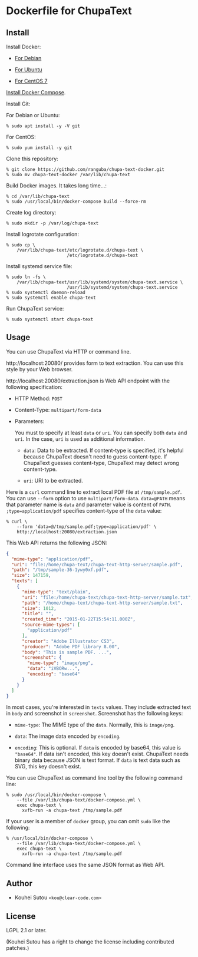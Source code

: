# Dockerfile for ChupaText

## Install

Install Docker:

  * [For Debian](https://docs.docker.com/engine/installation/linux/docker-ce/debian/)

  * [For Ubuntu](https://docs.docker.com/engine/installation/linux/docker-ce/ubuntu/)

  * [For CentOS 7](https://docs.docker.com/engine/installation/linux/docker-ce/centos/)

[Install Docker Compose](https://docs.docker.com/compose/install/).

Install Git:

For Debian or Ubuntu:

```console
% sudo apt install -y -V git
```

For CentOS:

```console
% sudo yum install -y git
```

Clone this repository:

```console
% git clone https://github.com/ranguba/chupa-text-docker.git
% sudo mv chupa-text-docker /var/lib/chupa-text
```

Build Docker images. It takes long time...:

```console
% cd /var/lib/chupa-text
% sudo /usr/local/bin/docker-compose build --force-rm
```

Create log directory:

```console
% sudo mkdir -p /var/log/chupa-text
```

Install logrotate configuration:

```console
% sudo cp \
    /var/lib/chupa-text/etc/logrotate.d/chupa-text \
                       /etc/logrotate.d/chupa-text
```

Install systemd service file:

```console
% sudo ln -fs \
    /var/lib/chupa-text/usr/lib/systemd/system/chupa-text.service \
                       /usr/lib/systemd/system/chupa-text.service
% sudo systemctl daemon-reload
% sudo systemctl enable chupa-text
```

Run ChupaText service:

```console
% sudo systemctl start chupa-text
```

## Usage

You can use ChupaText via HTTP or command line.

http://localhost:20080/ provides form to text extraction. You can use
this style by your Web browser.

http://localhost:20080/extraction.json is Web API endpoint with the
following specification:

  * HTTP Method: `POST`

  * Content-Type: `multipart/form-data`

  * Parameters:

    You must to specify at least `data` or `uri`. You can specify both
    `data` and `uri`. In the case, `uri` is used as additional
    information.

    * `data`: Data to be extracted. If content-type is specified, it's
      helpful because ChupaText doesn't need to guess content-type. If
      ChupaText guesses content-type, ChupaText may detect wrong
      content-type.

    * `uri`: URI to be extracted.

Here is a `curl` command line to extract local PDF file at
`/tmp/sample.pdf`. You can use `--form` option to use
`multipart/form-data`. `data=@PATH` means that parameter name is
`data` and parameter value is content of
`PATH`. `;type=application/pdf` specifies content-type of the `data`
value:

```console
% curl \
    --form 'data=@/tmp/sample.pdf;type=application/pdf' \
    http://localhost:20080/extraction.json
```

This Web API returns the following JSON:

```json
{
  "mime-type": "application/pdf",
  "uri": "file:/home/chupa-text/chupa-text-http-server/sample.pdf",
  "path": "/tmp/sample-36-1ywy0xf.pdf",
  "size": 147159,
  "texts": [
    {
      "mime-type": "text/plain",
      "uri": "file:/home/chupa-text/chupa-text-http-server/sample.txt",
      "path": "/home/chupa-text/chupa-text-http-server/sample.txt",
      "size": 1012,
      "title": "",
      "created_time": "2015-01-22T15:54:11.000Z",
      "source-mime-types": [
        "application/pdf"
      ],
      "creator": "Adobe Illustrator CS3",
      "producer": "Adobe PDF library 8.00",
      "body": "This is sample PDF. ...",
      "screenshot": {
        "mime-type": "image/png",
        "data": "iVBORw...",
        "encoding": "base64"
      }
    }
  ]
}
```

In most cases, you're interested in `texts` values. They include
extracted text in `body` and screenshot in `screenshot`. Screenshot
has the following keys:

  * `mime-type`: The MIME type of the `data`. Normally, this is
    `image/png`.

  * `data`: The image data encoded by `encoding`.

  * `encoding`: This is optional. If `data` is encoded by base64, this
    value is `"base64"`. If data isn't encoded, this key doesn't
    exist. ChupaText needs binary data because JSON is text format. If
    `data` is text data such as SVG, this key doesn't exist.

You can use ChupaText as command line tool by the following command
line:

```console
% sudo /usr/local/bin/docker-compose \
    --file /var/lib/chupa-text/docker-compose.yml \
    exec chupa-text \
      xvfb-run -a chupa-text /tmp/sample.pdf
```

If your user is a member of `docker` group, you can omit `sudo` like
the following:

```console
% /usr/local/bin/docker-compose \
    --file /var/lib/chupa-text/docker-compose.yml \
    exec chupa-text \
      xvfb-run -a chupa-text /tmp/sample.pdf
```

Command line interface uses the same JSON format as Web API.

## Author

  * Kouhei Sutou `<kou@clear-code.com>`

## License

LGPL 2.1 or later.

(Kouhei Sutou has a right to change the license including contributed
patches.)
